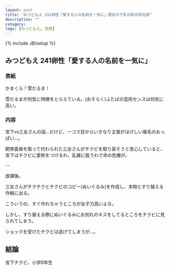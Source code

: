```yaml
---
layout: post
title: "みつどもえ 241卵性「愛する人の名前を一気に」眉毛の下乳の影の存在感"
description: ""
category: 
tags: [みつどもえ, 感想]
---
```

{% include JB/setup %}

## みつどもえ 241卵性「愛する人の名前を一気に」

### 表紙

かまくら！雪だるま！

雪だるまが何気に特徴をとらえている。(おそらく)ふたばの芸術センスは何気に高い。

### 内容

宮下vs三女さんの話…だけど、一コマ目からいきなり主張がはげしい眉毛のおっぱい…。

飼育委員を取って代わられた三女さんがチクビを取り戻そうと苦心していると、宮下はチクビに愛称をつけるわ、乱雑に扱うわで命の危機が。

--

放課後。

三女さんがチクチクとチクビのコピー(ぬいぐるみ)を作成し、本物とすり替える作戦に出る。

こういうの、すぐ作れちゃうところが女子力高いよな。

しかし、すり替える際にぬいぐるみにお別れのキスをしてるところをチクビに見られてしまう。

ショックを受けたチクビは逃げてしまうが…。

## 結論

宮下チクビ、小学6年生
